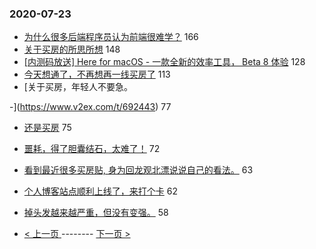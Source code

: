 ### 2020-07-23 
- [为什么很多后端程序员认为前端很难学？](https://www.v2ex.com/t/692411) 166
- [关于买房的所思所想](https://www.v2ex.com/t/692302) 148
- [[内测码放送] Here for macOS - 一款全新的效率工具， Beta 8 体验](https://www.v2ex.com/t/692371) 128
- [今天想通了，不再想再一线买房了](https://www.v2ex.com/t/692327) 113
- [关于买房，年轻人不要急。

-](https://www.v2ex.com/t/692443) 77
- [还是买房](https://www.v2ex.com/t/692414) 75
- [噩耗，得了胆囊结石，太难了！](https://www.v2ex.com/t/692316) 72
- [看到最近很多买房贴, 身为回龙观北漂说说自己的看法。](https://www.v2ex.com/t/692449) 63
- [个人博客站点顺利上线了，来打个卡](https://www.v2ex.com/t/692357) 62
- [掉头发越来越严重，但没有变强。](https://www.v2ex.com/t/692444) 58 

- [ < 上一页 ](https://github.com/able8/v2ex-hot-record/blob/master/2020-07-22.md) -------- [ 下一页 > ](https://github.com/able8/v2ex-hot-record/blob/master/2020-07-24.md)